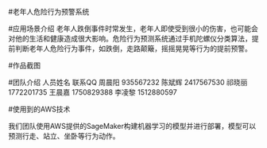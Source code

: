 #老年人危险行为预警系统

#应用场景介绍
老年人跌倒事件时常发生，老年人即使受到很小的伤害，也可能会对他的生活和健康造成很大影响。危险行为预测系统通过手机陀螺仪分类算法，提前判断老年人危险行为事件，如跌倒，走路颠簸，摇摇晃晃等行为的提前预警。

#作品截图




#团队介绍
人员姓名  联系QQ
周晨阳 935567232
陈斌辉 2417567530
祁晓丽 1772201735
王晨嘉 1750829388
李凌黎 1512880597

#使用到的AWS技术

我们团队使用AWS提供的SageMaker构建机器学习的模型并进行部署，模型可以预测行走、站立、坐卧等行为动作。
